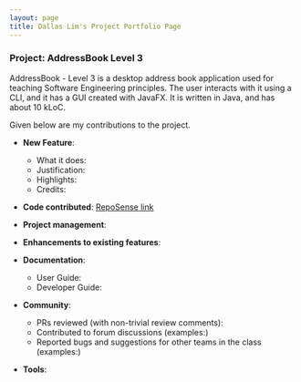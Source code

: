 ```yaml
---
layout: page
title: Dallas Lim's Project Portfolio Page
---
```


### Project: AddressBook Level 3

AddressBook - Level 3 is a desktop address book application used for teaching Software Engineering principles. The user interacts with it using a CLI, and it has a GUI created with JavaFX. It is written in Java, and has about 10 kLoC.

Given below are my contributions to the project.

* **New Feature**: 
  * What it does: 
  * Justification: 
  * Highlights: 
  * Credits: 

* **Code contributed**: [RepoSense link](https://nus-cs2103-ay2425s2.github.io/tp-dashboard/?tabOpen=true&tabType=authorship&tabAuthor=BladerX11&tabRepo=AY2425S2-CS2103T-T14-4%2Ftp%5Bmaster%5D)

* **Project management**:

* **Enhancements to existing features**:

* **Documentation**:
  * User Guide:
  * Developer Guide:

* **Community**:
  * PRs reviewed (with non-trivial review comments):
  * Contributed to forum discussions (examples:)
  * Reported bugs and suggestions for other teams in the class (examples:)

* **Tools**:
